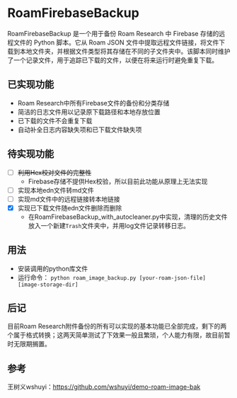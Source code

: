 # RoamFirebaseBackup
RoamFirebaseBackup 是一个用于备份 Roam Research 中 Firebase 存储的远程文件的 Python 脚本。它从 Roam JSON 文件中提取远程文件链接，将文件下载到本地文件夹，并根据文件类型将其存储在不同的子文件夹中。该脚本同时维护了一个记录文件，用于追踪已下载的文件，以便在将来运行时避免重复下载。

## 已实现功能
- Roam Research中所有Firebase文件的备份和分类存储
- 简洁的日志文件用以记录原下载路径和本地存放位置
- 已下载的文件不会重复下载
- 自动补全日志内容缺失项和已下载文件缺失项

## 待实现功能
- [ ] ~~利用Hex校对文件的完整性~~
  - Firebase存储不提供Hex校验，所以目前此功能从原理上无法实现
- [ ] 实现本地edn文件转md文件
- [ ] 实现md文件中的远程链接转本地链接
- [x] 实现已下载文件随edn文件删除而删除
  - 在RoamFirebaseBackup_with_autocleaner.py中实现，清理的历史文件放入一个新建`Trash`文件夹中，并用log文件记录转移日志。

## 用法
- 安装调用的python库文件
- 运行命令： `python roam_image_backup.py [your-roam-json-file] [image-storage-dir]`

## 后记
目前Roam Research附件备份的所有可以实现的基本功能已全部完成，剩下的两个属于格式转换；这两天简单测试了下效果一般且繁琐，个人能力有限，故目前暂时无限期搁置。

## 参考
王树义wshuyi：https://github.com/wshuyi/demo-roam-image-bak
